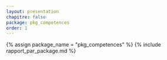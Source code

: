 ```yaml
---
layout: presentation
chapitre: false
package: pkg_competences
order: 1
---
```


{% assign package_name = "pkg_competences" %}
{% include rapport_par_package.md %}